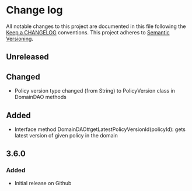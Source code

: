 # Change log
All notable changes to this project are documented in this file following the [Keep a CHANGELOG](http://keepachangelog.com) conventions. This project adheres to [Semantic Versioning](http://semver.org).

## Unreleased
## Changed
- Policy version type changed (from String) to PolicyVersion class in DomainDAO methods

## Added
- Interface method DomainDAO#getLatestPolicyVersionId(policyId): gets latest version of given policy in the domain

## 3.6.0
### Added
- Initial release on Github



